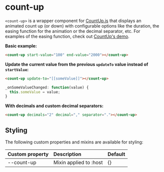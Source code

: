 # count-up

`<count-up>` is a wrapper component for [CountUp.js](https://github.com/inorganik/countUp.js) that displays an animated count up (or down) with configurable options like the duration, the easing function for the animation or the decimal separator, etc.
For examples of the easing function, check out [CountUp's demo](http://inorganik.github.io/countUp.js/).

__Basic example:__

```html
<count-up start-value="100" end-value="2000"></count-up>
```

__Update the current value from the previous `updateTo` value instead of `startValue`:__

```html
<count-up update-to="[[someValue]]"></count-up>
```
```js
_onSomeValueChanged: function(value) {
  this.someValue = value;
}
```

__With decimals and custom decimal separators:__
```html
<count-up decimals="2" decimal="," separator="."></count-up>
```

## Styling

The following custom properties and mixins are available for styling:

| Custom property | Description            | Default |
| :-------------- | :--------------------- | :------ |
| --count-up      | Mixin applied to :host | {}      |
